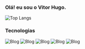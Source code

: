 ### Olá! eu sou o Vitor Hugo.



![Top Langs](https://github-readme-stats.vercel.app/api/top-langs/?username=vitorhugozj&size_weight=0.5&count_weight=0.5)


### Tecnologias 

![Blog](https://img.shields.io/badge/JavaScript-F7DF1E?style=for-the-badge&logo=javascript&logoColor=black)
![Blog](https://img.shields.io/badge/Java-ED8B00?style=for-the-badge&logo=openjdk&logoColor=white)
![Blog](https://img.shields.io/badge/MySQL-00000F?style=for-the-badge&logo=mysql&logoColor=white)
![Blog](https://img.shields.io/badge/MySQL-00000F?style=for-the-badge&logo=mysql&logoColor=white)
![Blog](https://img.shields.io/badge/HTML5-E34F26?style=for-the-badge&logo=html5&logoColor=white
)


